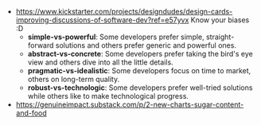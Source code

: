 - https://www.kickstarter.com/projects/designdudes/design-cards-improving-discussions-of-software-dev?ref=e57yvx Know your biases :D
	- **simple-vs-powerful**: Some developers prefer simple, straight-forward solutions and others prefer generic and powerful ones.
	- **abstract-vs-concrete**: Some developers prefer taking the bird's eye view and others dive into all the little details.
	- **pragmatic-vs-idealistic**: Some developers focus on time to market, others on long-term quality.
	- **robust-vs-technologic**: Some developers prefer well-tried solutions while others like to make technological progress.
- https://genuineimpact.substack.com/p/2-new-charts-sugar-content-and-food